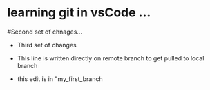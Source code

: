 # learning git in vsCode ...

#Second set of chnages...

- Third set of changes

- This line is written directly on remote branch to get pulled to local branch

- this edit is in "my_first_branch
